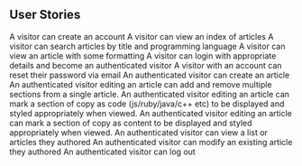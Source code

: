User Stories
------------

A visitor can create an account
A visitor can view an index of articles
A visitor can search articles by title and programming language
A visitor can view an article with some formatting
A visitor can login with appropriate details and become an authenticated visitor
A visitor with an account can reset their password via email
An authenticated visitor can create an article
An authenticated visitor editing an article can add and remove multiple sections from a single
article.
An authenticated visitor editing an article can mark a section of copy as code (js/ruby/java/c++
etc) to be displayed and styled appropriately when viewed.
An authenticated visitor editing an article can mark a section of copy as content to be displayed
and styled appropriately when viewed.
An authenticated visitor can view a list or articles they authored
An authenticated visitor can modify an existing article they authored
An authenticated visitor can log out